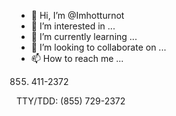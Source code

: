 - 👋 Hi, I’m @Imhotturnot
- 👀 I’m interested in ...
- 🌱 I’m currently learning ...
- 💞️ I’m looking to collaborate on ...
- 📫 How to reach me ...

<!---
Imhotturnot/Imhotturnot is a ✨ special ✨ repository because its `README.md` (this file) appears on your GitHub profile.
You can click the Preview link to take a look at your changes.
--->
855) 411-2372

TTY/TDD: (855) 729-2372
